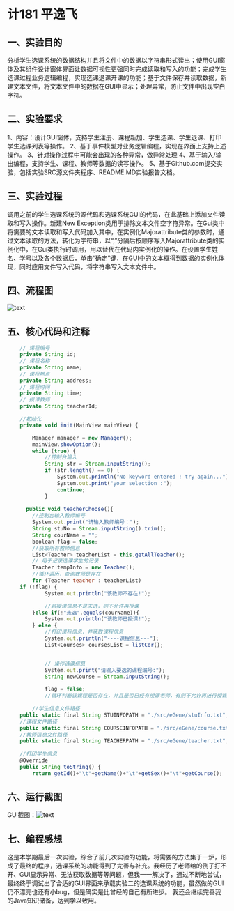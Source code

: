 # 计181 平逸飞 

## 一、实验目的 
分析学生选课系统的数据结构并且将文件中的数据以字符串形式读出；使用GUI窗体及其组件设计窗体界面让数据可视性更强同时完成读取和写入的功能；完成学生选课过程业务逻辑编程，实现选课退课开课的功能；基于文件保存并读取数据，新建文本文件，将文本文件中的数据在GUI中显示；处理异常，防止文件中出现空白字符。



## 二、实验要求 
1、内容：设计GUI窗体，支持学生注册、课程新加、学生选课、学生退课、打印学生选课列表等操作。
2、基于事件模型对业务逻辑编程，实现在界面上支持上述操作。
3、针对操作过程中可能会出现的各种异常，做异常处理
4、基于输入/输出编程，支持学生、课程、教师等数据的读写操作。
5、基于Github.com提交实验，包括实验SRC源文件夹程序、README.MD实验报告文档。



## 三、实验过程 
调用之前的学生选课系统的源代码和选课系统GUI的代码，在此基础上添加文件读取和写入操作。新建New Exception类用于排除文本文件空字符异常。在Gui类中将需要的文本读取和写入代码加入其中，在实例化Majorattribute类的参数时，通过文本读取的方法，转化为字符串，以“,”分隔后按顺序写入Majorattribute类的实例化中，在Gui类执行时调用，用以替代在代码内实例化的操作。在设置学生姓名、学号以及各个数据后，单击“确定”键，在GUI中的文本框得到数据的实例化体现，同时应用文件写入代码，将字符串写入文本文件中。


## 四、流程图 
![text]()



## 五、核心代码和注释 
```javascript
	// 课程编号
	private String id;
	// 课程名称
	private String name;
	// 课程地点
	private String address;
	// 课程时间
	private String time;
	// 授课教师
	private String teacherId;

	//初始化
	private void init(MainView mainView) {

		Manager manager = new Manager();
		mainView.showOption();
		while (true) {
			//控制台输入
			String str = Stream.inputString();
			if (str.length() == 0) {
				System.out.println("No keyword entered ! try again...");
				System.out.print("your selection :");
				continue;
			}
      
      public void teacherChoose(){
		//控制台输入教师编号
		System.out.print("请输入教师编号：");
		String stuNo = Stream.inputString().trim();
		String courName = "";
		boolean flag = false;
		//获取所有教师信息
		List<Teacher> teacherList = this.getAllTeacher();
		// 用于记录选课学生的记录
		Teacher tempInfo = new Teacher();
		//循环遍历，查询教师是存在
		for (Teacher teacher : teacherList)
    if (!flag) {
			System.out.println("该教师不存在!");

			//若授课信息不是未选，则不允许再授课
		}else if(!"未选".equals(courName)){
			System.out.println("该教师已授课!");
		} else {
			//打印课程信息，并获取课程信息
			System.out.println("----课程信息---");
			List<Courses> coursesList = listCor();


			// 操作选课信息
			System.out.print("请输入要选的课程编号:");
			String newCourse = Stream.inputString();

			flag = false;
			//循环判断该课程是否存在，并且是否已经有授课老师，有则不允许再进行授课
      
      	//学生信息文件路径
	public static final String STUINFOPATH = "./src/eGene/stuInfo.txt";
	//课程文件路径
	public static final String COURSEINFOPATH = "./src/eGene/course.txt";
	//教师信息文件路径
	public static final String TEACHERPATH = "./src/eGene/teacher.txt";
  
  	//打印学生信息
	@Override
	public String toString() {
		return getId()+"\t"+getName()+"\t"+getSex()+"\t"+getCourse();
```

## 六、运行截图


GUi截图：![text]()






## 七、编程感想
这是本学期最后一次实验，综合了前几次实验的功能，将需要的方法集于一炉，形成了最终的程序，选课系统的功能得到了完善与补充。我经历了老师给的例子打不开、GUI显示异常、无法获取数据等等问题，但我一一解决了，通过不断地尝试，最终终于调试出了合适的GUI界面来承载实验二的选课系统的功能，虽然做的GUI仍不漂亮也还有小bug，但是确实是比曾经的自己有所进步。
我还会继续完善我的Java知识储备，达到学以致用。
